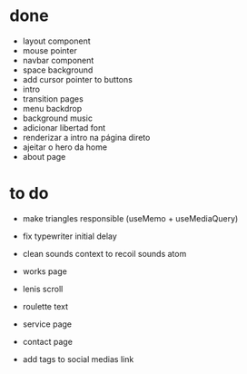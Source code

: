 # done

- layout component
- mouse pointer
- navbar component
- space background
- add cursor pointer to buttons
- intro
- transition pages
- menu backdrop
- background music
- adicionar libertad font
- renderizar a intro na página direto
- ajeitar o hero da home
- about page

# to do

- make triangles responsible (useMemo + useMediaQuery)
- fix typewriter initial delay
- clean sounds context to recoil sounds atom

- works page
- lenis scroll
- roulette text
- service page
- contact page
- add tags to social medias link
